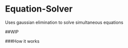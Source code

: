 # Equation-Solver
Uses gaussian elimination to solve simultaneous equations

##WIP

###How it works
